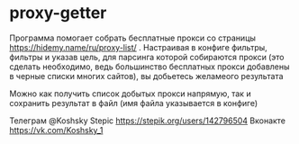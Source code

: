 # proxy-getter

Программа помогает собрать бесплатные прокси со страницы https://hidemy.name/ru/proxy-list/ .
Настраивая в конфиге фильтры, фильтры и указав цель, для парсинга которой собираются прокси (это сделать необходимо, ведь большинство
бесплатных прокси добавлены в черные списки многих сайтов), вы добьетесь желамеого результата

Можно как получить список добытых прокси напрямую, так и сохранить результат в файл (имя файла указывается в конфиге)

Телеграм @Koshsky
Stepic https://stepik.org/users/142796504
Вконакте https://vk.com/Koshsky_1
